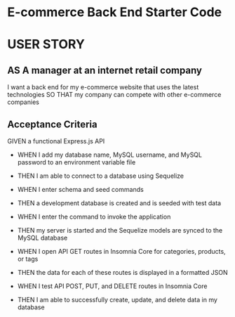 # E-commerce Back End Starter Code

# USER STORY
## AS A manager at an internet retail company
I want a back end for my e-commerce website that uses the latest technologies
SO THAT my company can compete with other e-commerce companies

## Acceptance Criteria

GIVEN a functional Express.js API

* WHEN I add my database name, MySQL username, and MySQL password to an environment variable file
- THEN I am able to connect to a database using Sequelize

* WHEN I enter schema and seed commands
- THEN a development database is created and is seeded with test data

* WHEN I enter the command to invoke the application
- THEN my server is started and the Sequelize models are synced to the MySQL database

* WHEN I open API GET routes in Insomnia Core for categories, products, or tags
- THEN the data for each of these routes is displayed in a formatted JSON

* WHEN I test API POST, PUT, and DELETE routes in Insomnia Core
- THEN I am able to successfully create, update, and delete data in my database